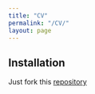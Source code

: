 ```yaml
---
title: "CV"
permalink: "/CV/"
layout: page
---
```


## Installation

Just fork this [repository]({{jxx87.github.io}}/CV_JXing.pdf) 
